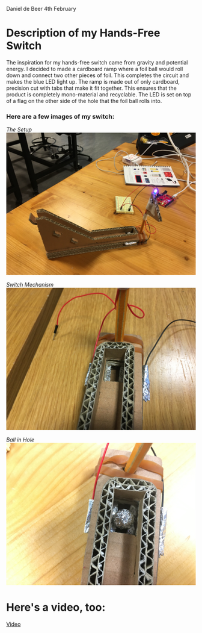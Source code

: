 Daniel de Beer
4th February 

# Description of my Hands-Free Switch

The inspiration for my hands-free switch came from gravity and potential energy. I decided to made a cardboard ramp where a foil ball would roll down and connect two other pieces of foil. This completes the circuit and makes the blue LED light up. The ramp is made out of only cardboard, precision cut with tabs that make it fit together. This ensures that the product is completely mono-material and recyclable. The LED is set on top of a flag on the other side of the hole that the foil ball rolls into. 

### Here are a few images of my switch:

*The Setup*
![](IMG_5332.JPG)

*Switch Mechanism*
![](IMG_5337.JPG)

*Ball in Hole*
![](IMG_5333.JPG)

# Here's a video, too:

[Video](https://youtu.be/mJJq4gYUQxc) 
